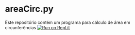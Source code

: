 # areaCirc.py

Este repositório contém um programa para cálculo de área em circunferências
[![Run on Repl.it](https://repl.it/badge/github/pojucan/areaCirc)](https://repl.it/github/pojucan/areaCirc)